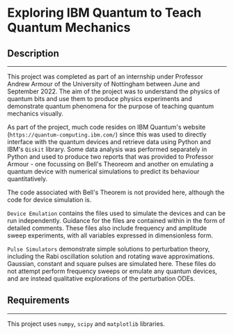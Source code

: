 # Exploring IBM Quantum to Teach Quantum Mechanics

## Description
---
This project was completed as part of an internship under Professor Andrew Armour of the University of Nottingham between June and September 2022. The aim of the project was to understand the physics of quantum bits and use them to produce physics experiments and demonstrate quantum phenomena for the purpose of teaching quantum mechanics visually.

As part of the project, much code resides on IBM Quantum's website (`https://quantum-computing.ibm.com/`) since this was used to directly interface with the quantum devices and retrieve data using Python and IBM's `Qiskit` library. Some data analysis was performed separately in Python and used to produce two reports that was provided to Professor Armour - one focussing on Bell's Theoreom and another on emulating a quantum device with numerical simulations to predict its behaviour quantitatively.

The code associated with Bell's Theorem is not provided here, although the code for device simulation is.

`Device Emulation` contains the files used to simulate the devices and can be run independently. Guidance for the files are contained within in the form of detailed comments. These files also include frequency and amplitude sweep experiments, with all variables expressed in dimensionless form.

`Pulse Simulators` demonstrate simple solutions to perturbation theory, including the Rabi oscillation solution and rotating wave approximations. Gaussian, constant and square pulses are simulated here. These files do not attempt perform frequency sweeps or emulate any quantum devices, and are instead qualitative explorations of the perturbation ODEs.

## Requirements
---
This project uses `numpy`, `scipy` and `matplotlib` libraries.
